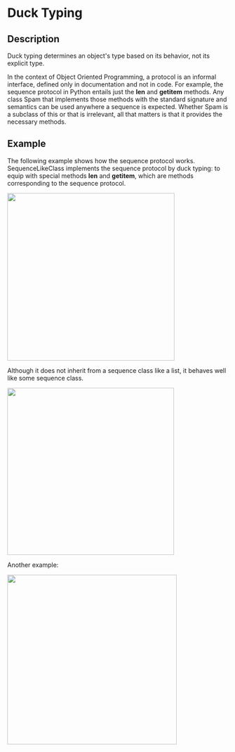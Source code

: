 # Duck Typing

## Description

Duck typing determines an object's type based on its behavior, not its explicit type.

In the context of Object Oriented Programming, a protocol is an informal interface, defined only in documentation and not in code.
For example, the sequence protocol in Python entails just the __len__ and __getitem__ methods.
Any class Spam that implements those methods with the standard signature and semantics can be used anywhere a sequence is expected.
Whether Spam is a subclass of this or that is irrelevant, all that matters is that it provides the necessary methods.

## Example

The following example shows how the sequence protocol works.
SequenceLikeClass implements the sequence protocol by duck typing: to equip with special methods __len__ and __getitem__, which are methods corresponding to the sequence protocol.

<img src="image1.jpg" style="width:3.97083in" />

Although it does not inherit from a sequence class like a list, it behaves well like some sequence class.

<img src="image3.jpg" style="width:3.95833in" />

Another example:

<img src="image2.jpg" style="width:4.01667in" />
